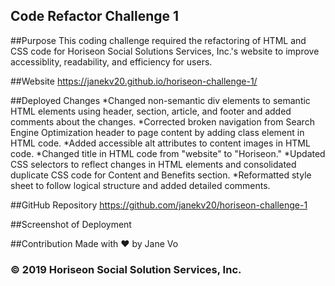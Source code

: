 ## Code Refactor Challenge 1

##Purpose
This coding challenge required the refactoring of HTML and CSS code for Horiseon Social Solutions Services, Inc.'s website to improve accessiblity, readability, and efficiency for users. 

##Website
https://janekv20.github.io/horiseon-challenge-1/

##Deployed Changes
*Changed non-semantic div elements to semantic HTML elements using header, section, article, and footer and added comments about the changes.
*Corrected broken navigation from Search Engine Optimization header to page content by adding class element in HTML code.
*Added accessible alt attributes to content images in HTML code.
*Changed title in HTML code from "website" to "Horiseon."
*Updated CSS selectors to reflect changes in HTML elements and consolidated duplicate CSS code for Content and Benefits section.
*Reformatted style sheet to follow logical structure and added detailed comments.

##GitHub Repository
https://github.com/janekv20/horiseon-challenge-1

##Screenshot of Deployment



##Contribution
Made with ❤️ by Jane Vo

### © 2019 Horiseon Social Solution Services, Inc.
